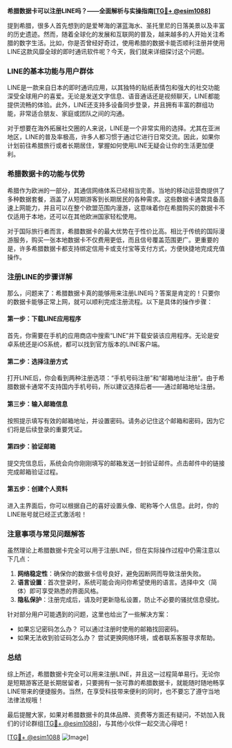 **希腊数据卡可以注册LINE吗？——全面解析与实操指南[[TG💪+ @esim1088](https://t.me/s/esim1088)]**

提到希腊，很多人首先想到的是爱琴海的湛蓝海水、圣托里尼的日落美景以及丰富的历史遗迹。然而，随着全球化的发展和互联网的普及，越来越多的人开始关注希腊的数字生活。比如，你是否曾经好奇过，使用希腊的数据卡能否顺利注册并使用LINE这款风靡全球的即时通讯软件呢？今天，我们就来详细探讨这个问题。

### LINE的基本功能与用户群体

LINE是一款来自日本的即时通讯应用，以其独特的贴纸表情包和强大的社交功能深受全球用户的喜爱。无论是发送文字信息、语音通话还是视频聊天，LINE都能提供流畅的体验。此外，LINE还支持多设备同步登录，并且拥有丰富的群组功能，非常适合朋友、家庭或团队之间的沟通。

对于想要在海外拓展社交圈的人来说，LINE是一个非常实用的选择。尤其在亚洲地区，LINE的普及率极高，许多人都习惯于通过它进行日常交流。因此，如果你计划前往希腊旅行或者长期居住，掌握如何使用LINE无疑会让你的生活更加便利。

### 希腊数据卡的功能与优势

希腊作为欧洲的一部分，其通信网络体系已经相当完善。当地的移动运营商提供了多种数据套餐，涵盖了从短期游客到长期居民的各种需求。这些数据卡通常具备高速上网能力，并且可以在整个欧盟范围内漫游，这意味着你在希腊购买的数据卡不仅适用于本地，还可以在其他欧洲国家轻松使用。

对于国际旅行者而言，希腊数据卡的最大优势在于性价比高。相比于传统的国际漫游服务，购买一张本地数据卡不仅费用更低，而且信号覆盖范围更广。更重要的是，许多希腊数据卡都支持绑定信用卡或支付宝等支付方式，方便快捷地完成充值操作。

### 注册LINE的步骤详解

那么，问题来了：希腊数据卡真的能够用来注册LINE吗？答案是肯定的！只要你的数据卡能够正常上网，就可以顺利完成注册流程。以下是具体的操作步骤：

#### 第一步：下载LINE应用程序
首先，你需要在手机的应用商店中搜索“LINE”并下载安装该应用程序。无论是安卓系统还是iOS系统，都可以找到官方版本的LINE客户端。

#### 第二步：选择注册方式
打开LINE后，你会看到两种注册选项：“手机号码注册”和“邮箱地址注册”。由于希腊数据卡通常不支持国内手机号码，所以建议选择后者——通过邮箱地址注册。

#### 第三步：输入邮箱信息
按照提示填写有效的邮箱地址，并设置密码。请务必记住这个邮箱和密码，因为它们将是后续登录的重要凭证。

#### 第四步：验证邮箱
提交完信息后，系统会向你刚刚填写的邮箱发送一封验证邮件。点击邮件中的链接完成邮箱验证过程。

#### 第五步：创建个人资料
进入主界面后，你可以根据自己的喜好设置头像、昵称等个人信息。此时，你的LINE账号就已经正式激活啦！

### 注意事项与常见问题解答

虽然理论上希腊数据卡完全可以用于注册LINE，但在实际操作过程中仍需注意以下几点：

1. **网络稳定性**：确保你的数据卡信号良好，避免因断网而导致注册失败。
2. **语言设置**：首次登录时，系统可能会询问你希望使用的语言。选择中文（简体）即可享受熟悉的界面风格。
3. **隐私保护**：注册完成后，请及时更新隐私设置，防止不必要的骚扰信息侵扰。

针对部分用户可能遇到的问题，这里也给出了一些解决方案：
- 如果忘记密码怎么办？
  可以通过注册时使用的邮箱找回密码。
- 如果无法收到验证码怎么办？
  尝试更换网络环境，或者联系客服寻求帮助。

### 总结

综上所述，希腊数据卡完全可以用来注册LINE，并且这一过程简单易行。无论你是短期游客还是长期居留者，只要拥有一张可靠的希腊数据卡，就能随时随地畅享LINE带来的便捷服务。当然，在享受科技带来便利的同时，也不要忘了遵守当地法律法规哦！

最后提醒大家，如果对希腊数据卡的具体品牌、资费等方面还有疑问，不妨加入我们的讨论群组[[TG💪+ @esim1088](https://t.me/s/esim1088)]，与其他小伙伴一起交流心得吧！

[[TG💪+ @esim1088](https://t.me/s/esim1088) ![Image](https://i.postimg.cc/4NQfJmqS/Snipaste-2025-05-13-00-14-12.png)]